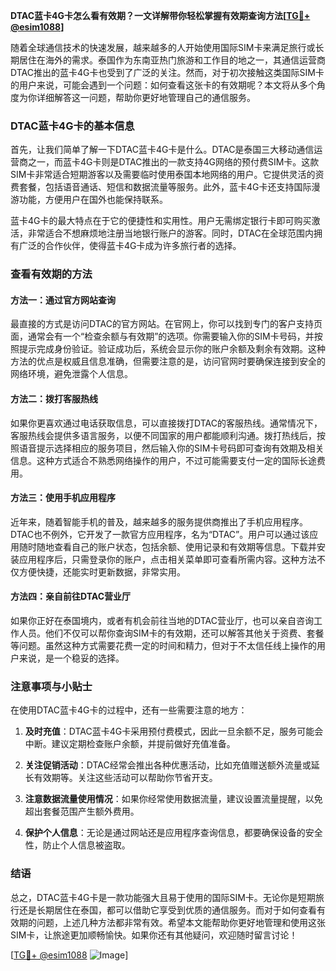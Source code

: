 **DTAC蓝卡4G卡怎么看有效期？一文详解带你轻松掌握有效期查询方法[[TG💪+ @esim1088](https://t.me/s/esim1088)]**

随着全球通信技术的快速发展，越来越多的人开始使用国际SIM卡来满足旅行或长期居住在海外的需求。泰国作为东南亚热门旅游和工作目的地之一，其通信运营商DTAC推出的蓝卡4G卡也受到了广泛的关注。然而，对于初次接触这类国际SIM卡的用户来说，可能会遇到一个问题：如何查看这张卡的有效期呢？本文将从多个角度为你详细解答这一问题，帮助你更好地管理自己的通信服务。

### DTAC蓝卡4G卡的基本信息

首先，让我们简单了解一下DTAC蓝卡4G卡是什么。DTAC是泰国三大移动通信运营商之一，而蓝卡4G卡则是DTAC推出的一款支持4G网络的预付费SIM卡。这款SIM卡非常适合短期游客以及需要临时使用泰国本地网络的用户。它提供灵活的资费套餐，包括语音通话、短信和数据流量等服务。此外，蓝卡4G卡还支持国际漫游功能，方便用户在国外也能保持联系。

蓝卡4G卡的最大特点在于它的便捷性和实用性。用户无需绑定银行卡即可购买激活，非常适合不想麻烦地注册当地银行账户的游客。同时，DTAC在全球范围内拥有广泛的合作伙伴，使得蓝卡4G卡成为许多旅行者的选择。

### 查看有效期的方法

#### 方法一：通过官方网站查询

最直接的方式是访问DTAC的官方网站。在官网上，你可以找到专门的客户支持页面，通常会有一个“检查余额与有效期”的选项。你需要输入你的SIM卡号码，并按照提示完成身份验证。验证成功后，系统会显示你的账户余额及剩余有效期。这种方法的优点是权威且信息准确，但需要注意的是，访问官网时要确保连接到安全的网络环境，避免泄露个人信息。

#### 方法二：拨打客服热线

如果你更喜欢通过电话获取信息，可以直接拨打DTAC的客服热线。通常情况下，客服热线会提供多语言服务，以便不同国家的用户都能顺利沟通。拨打热线后，按照语音提示选择相应的服务项目，然后输入你的SIM卡号码即可查询有效期及相关信息。这种方式适合不熟悉网络操作的用户，不过可能需要支付一定的国际长途费用。

#### 方法三：使用手机应用程序

近年来，随着智能手机的普及，越来越多的服务提供商推出了手机应用程序。DTAC也不例外，它开发了一款官方应用程序，名为“DTAC”。用户可以通过该应用随时随地查看自己的账户状态，包括余额、使用记录和有效期等信息。下载并安装应用程序后，只需登录你的账户，点击相关菜单即可查看所需内容。这种方法不仅方便快捷，还能实时更新数据，非常实用。

#### 方法四：亲自前往DTAC营业厅

如果你正好在泰国境内，或者有机会前往当地的DTAC营业厅，也可以亲自咨询工作人员。他们不仅可以帮你查询SIM卡的有效期，还可以解答其他关于资费、套餐等问题。虽然这种方式需要花费一定的时间和精力，但对于不太信任线上操作的用户来说，是一个稳妥的选择。

### 注意事项与小贴士

在使用DTAC蓝卡4G卡的过程中，还有一些需要注意的地方：

1. **及时充值**：DTAC蓝卡4G卡采用预付费模式，因此一旦余额不足，服务可能会中断。建议定期检查账户余额，并提前做好充值准备。
   
2. **关注促销活动**：DTAC经常会推出各种优惠活动，比如充值赠送额外流量或延长有效期等。关注这些活动可以帮助你节省开支。

3. **注意数据流量使用情况**：如果你经常使用数据流量，建议设置流量提醒，以免超出套餐范围产生额外费用。

4. **保护个人信息**：无论是通过网站还是应用程序查询信息，都要确保设备的安全性，防止个人信息被盗取。

### 结语

总之，DTAC蓝卡4G卡是一款功能强大且易于使用的国际SIM卡。无论你是短期旅行还是长期居住在泰国，都可以借助它享受到优质的通信服务。而对于如何查看有效期的问题，上述几种方法都非常有效。希望本文能帮助你更好地管理和使用这张SIM卡，让旅途更加顺畅愉快。如果你还有其他疑问，欢迎随时留言讨论！

[[TG💪+ @esim1088](https://t.me/s/esim1088) ![Image](https://i.postimg.cc/4NQfJmqS/Snipaste-2025-05-13-00-14-12.png)]